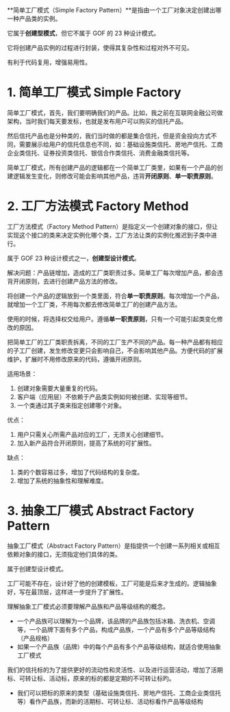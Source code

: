 **简单工厂模式（Simple Factory Pattern）**是指由一个工厂对象决定创建出哪一种产品类的实例。

它属于**创建型模式**，但它不属于 GOF 的 23 种设计模式。

它将创建产品实例的过程进行封装，使得其复杂性和过程对外不可见。

有利于代码复用，增强易用性。



# 1. 简单工厂模式 Simple Factory

简单工厂模式，首先，我们要明确我们的产品。比如，我之前在互联网金融公司做架构，当时我们每天要发标，也就是发布用户可以购买的信托产品。

然后信托产品也是分种类的，我们当时做的都是集合信托，但是资金投向方式不同，需要展示给用户的信托信息也不同，如：基础设施类信托、房地产信托、工商企业类信托、证券投资类信托、银信合作类信托、消费金融类信托等。

简单工厂模式，所有创建产品的逻辑都在一个简单工厂类里，如果有一个产品的创建逻辑发生变化，则修改可能会影响其他产品，违背**开闭原则**、**单一职责原则**。

# 2. 工厂方法模式 Factory Method

工厂方法模式（Factory Method Pattern）是指定义一个创建对象的接口，但让实现这个接口的类来决定实例化哪个类，工厂方法让类的实例化推迟到子类中进行。

属于 GOF 23 种设计模式之一，**创建型设计模式**。

解决问题：产品链增加，造成的工厂类职责过多。简单工厂每次增加产品，都会违背开闭原则，去进行创建产品方法的修改。

将创建一个产品的逻辑放到一个类里面，符合**单一职责原则**。每次增加一个产品，就增加一个工厂类，不用每次都去修改简单工厂的创建产品方法。

使用的时候，将选择权交给用户。遵循**单一职责原则**，只有一个可能引起类变化修改的原因。

把简单工厂的工厂类职责拆离，不同的工厂生产不同的产品。每一种产品都有相应的子工厂创建，发生修改变更只会影响自己，不会影响其他产品。方便代码的扩展维护，扩展时不用修改原来的代码，遵循开闭原则。

适用场景：

1. 创建对象需要大量重复的代码。
2. 客户端（应用层）不依赖于产品类实例如何被创建、实现等细节。
3. 一个类通过其子类来指定创建哪个对象。

优点：

1. 用户只需关心所需产品对应的工厂，无须关心创建细节。
2. 加入新产品符合开闭原则，提高了系统的可扩展性。

缺点：

1. 类的个数容易过多，增加了代码结构的复杂度。
2. 增加了系统的抽象性和理解难度。

# 3. 抽象工厂模式 Abstract Factory Pattern

抽象工厂模式（Abstract Factory Pattern）是指提供一个创建一系列相关或相互依赖对象的接口，无须指定他们具体的类。

属于创建型设计模式。

工厂可能不存在，设计好了他的创建模板，工厂可能是后来才生成的。逻辑抽象好，写在最顶层，这样进一步提升了扩展性。

理解抽象工厂模式必须要理解产品族和产品等级结构的概念。

- 一个产品族可以理解为一个品牌，该品牌的产品族包括冰箱、洗衣机、空调等，一个品牌下面有多个产品，构成产品族，一个产品有多个产品等级结构（产品规格）
- 如果一个产品族（品牌）中的每个产品有多个产品等级结构，就适合使用抽象工厂模式

我们的信托标的为了提供更好的流动性和灵活性、以及进行运营活动，增加了活期标、可转让标、活动标，原来的标的都是定期的不可转让标旳。

- 我们可以把标的原来的类型（基础设施类信托、房地产信托、工商企业类信托等）看作产品族，而新的活期标、可转让标、活动标看作产品等级结构
